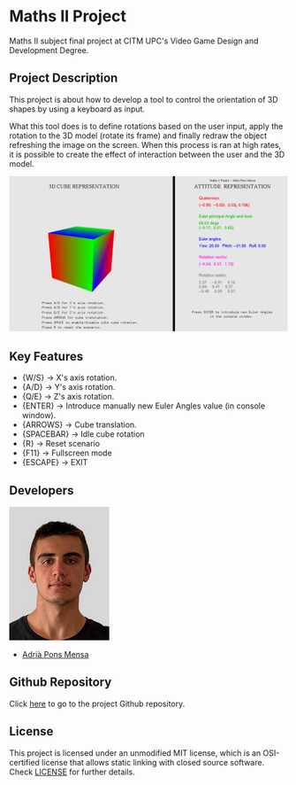# Maths II Project

Maths II subject final project at CITM UPC's Video Game Design and Development Degree.

## Project Description

This project is about how to develop a tool to control the orientation of 3D shapes by using a keyboard as input. 

What this tool does is to define rotations based on the user input, apply the rotation to the 3D model (rotate its frame)
and finally redraw the object refreshing the image on the screen. When this process is ran at high rates, it is possible 
to create the effect of interaction between the user and the 3D model.

![](https://github.com/AdriaPm/Maths_II_Project/blob/main/Photos/cube-rotation.png?raw=true)

## Key Features

- {W/S} -> X's axis rotation.
- {A/D} -> Y's axis rotation.
- {Q/E} -> Z's axis rotation.
- {ENTER} -> Introduce manually new Euler Angles value (in console window).
- {ARROWS} -> Cube translation.
- {SPACEBAR} -> Idle cube rotation
- {R} -> Reset scenario
- {F11} -> Fullscreen mode
- {ESCAPE} -> EXIT

## Developers

![](https://github.com/AdriaPm/Maths_II_Project/blob/main/DevPhoto/adriapons.jpg)
 - [Adrià Pons Mensa](https://github.com/AdriaPm)

## Github Repository

Click [here](https://github.com/AdriaPm/Maths_II_Project) to go to the project Github repository.

## License

This project is licensed under an unmodified MIT license, which is an OSI-certified license that allows static linking with 
closed source software. Check [LICENSE](https://mit-license.org/) for further details.

